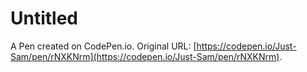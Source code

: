 # Untitled

A Pen created on CodePen.io. Original URL: [https://codepen.io/Just-Sam/pen/rNXKNrm](https://codepen.io/Just-Sam/pen/rNXKNrm).

